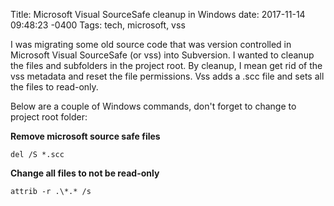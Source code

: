 Title: Microsoft Visual SourceSafe cleanup in Windows
date: 2017-11-14 09:48:23 -0400
Tags: tech, microsoft, vss

I was migrating some old source code that was version controlled in Microsoft Visual SourceSafe (or vss) into Subversion.  I wanted to cleanup the files and subfolders in the project root.  By cleanup, I mean get rid of the vss metadata and reset the file permissions.  Vss adds a .scc file and sets all the files to read-only.

<!-- PELICAN_END_SUMMARY -->

Below are a couple of Windows commands, don't forget to change to project root folder:

__Remove microsoft source safe files__

```
del /S *.scc
```
 
__Change all files to not be read-only__

```
attrib -r .\*.* /s
```